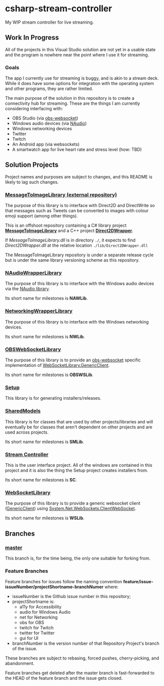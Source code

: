 # csharp-stream-controller
My WIP stream controller for live streaming.

## Work In Progress
All of the projects in this Visual Studio solution are not yet in a usable state and the program is nowhere near the point where I use it for streaming.

### Goals
The app I currently use for streaming is buggy, and is akin to a stream deck. While it does have some options for integration with the operating system and other programs, they are rather limited.

The main purpose of the solution in this repository is to create a connectivity hub for streaming. These are the things I am currently considering interfacing with:
* OBS Studio (via [obs-websocket](https://github.com/Palakis/obs-websocket))
* Windows audio devices (via [NAudio](https://github.com/naudio/NAudio))
* Windows networking devices
* Twitter
* Twitch
* An Android app (via websockets)
* A smartwatch app for live heart rate and stress level (how: TBD)

## Solution Projects
Project names and purposes are subject to changes, and this README is likely to lag such changes.

### [MessageToImageLibrary (external repository)](https://github.com/watfordjc/csharp-message-to-image-library)
The purpose of this library is to interface with Direct2D and DirectWrite so that messages such as Tweets can be converted to images with colour emoji support (among other things).

This is an offshoot repository containing a C# library project **[MessageToImageLibrary](https://github.com/watfordjc/csharp-message-to-image-library/tree/master/MessageToImageLibrary)** and a C++ project **[Direct2DWrapper](https://github.com/watfordjc/csharp-message-to-image-library/tree/master/Direct2DWrapper)**.

If *MessageToImageLibrary.dll* is in directory ```./```, it expects to find *Direct2DWrapper.dll* at the relative location ```./lib/Direct2DWrapper.dll```

The MessageToImageLibrary repository is under a separate release cycle but is under the same library versioning scheme as this repository.

### [NAudioWrapperLibrary](NAudioWrapperLibrary)
The purpose of this library is to interface with the Windows audio devices via the [NAudio library](https://github.com/naudio/NAudio).

Its short name for milestones is **NAWLib**.

### [NetworkingWrapperLibrary](NetworkingWrapperLibrary)
The purpose of this library is to interface with the Windows networking devices.

Its short name for milestones is **NWLib**.

### [OBSWebSocketLibrary](OBSWebSocketLibrary)
The purpose of this library is to provide an [obs-websocket](https://github.com/Palakis/obs-websocket) specific implementation of [WebSocketLibrary.GenericClient](WebSocketLibrary/GenericClient.cs).

Its short name for milestones is **OBSWSLib**.

### [Setup](Setup)
This library is for generating installers/releases.

### [SharedModels](SharedModels)
This library is for classes that are used by other projects/libraries and will eventually be for classes that aren't dependent on other projects and are used across projects.

Its short name for milestones is **SMLib**.

### [Stream Controller](Stream%20Controller)
This is the user interface project. All of the windows are contained in this project and it is also the thing the Setup project creates installers from.

Its short name for milestones is **SC**.

### [WebSocketLibrary](WebSocketLibrary)
The purpose of this library is to provide a generic websocket client ([GenericClient](WebSocketLibrary/GenericClient.cs)) using [System.Net.WebSockets.ClientWebSocket](https://docs.microsoft.com/en-us/dotnet/api/system.net.websockets.clientwebsocket?view=netcore-3.1).

Its short name for milestones is **WSLib**.

## Branches
### [master](../../tree/master)
This branch is, for the time being, the only one suitable for forking from.

### Feature Branches

Feature branches for issues follow the naming convention **feature/issue-issueNumber/projectShortname-branchNumer** where:
  * issueNumber is the Github issue number in this repository;
  * projectShortname is:
    * a11y for Accessibility
    * audio for Windows Audio
    * net for Networking
    * obs for OBS
    * twitch for Twitch
    * twitter for Twitter
    * gui for UI
  * branchNumber is the version number of that Repository Project's branch of the issue.
  
  These branches are subject to rebasing, forced pushes, cherry-picking, and abandonment.
  
  Feature branches get deleted after the master branch is fast-forwarded to the HEAD of the feature branch and the issue gets closed.
